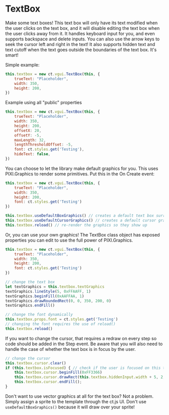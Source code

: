 # TextBox

Make some text boxes! This text box will only have its text modified when the user clicks on the text box, and it will disable editing the text box when the user clicks away from it. It handles keyboard input for you, and even supports backspace and delete inputs. You can also use the arrow keys to seek the cursor left and right in the text! It also supports hidden text and text cutoff when the text goes outside the boundaries of the text box. It's smart!

Simple example:
```js
this.textbox = new ct.vgui.TextBox(this, {
    trueText: "Placeholder",
    width: 350,
    height: 200,
})
```

Example using all "public" properties
```js
this.textbox = new ct.vgui.TextBox(this, {
    trueText: "Placeholder",
    width: 350,
    height: 200,
    offsetX: 20,
    offsetY: -5,
    maxLength: 32,
    lengthThresholdOffset: -5,
    font: ct.styles.get('Testing'),
    hideText: false,
})
```

You can choose to let the library make default graphics for you. This uses PIXI.Graphics to render some primitives.
Put this in the On Create event:

```js
this.textbox = new ct.vgui.TextBox(this, {
    trueText: "Placeholder",
    width: 350,
    height: 200,
    font: ct.styles.get('Testing')
})

this.textbox.useDefaultBoxGraphics() // creates a default text box surrounding the text
this.textbox.useDefaultCursorGraphics() // creates a default cursor graphic for seeking through text
this.textbox.reload() // re-render the graphics so they show up
```

Or, you can use your own graphics! The TextBox class object has exposed properties you can edit to use the full power of PIXI.Graphics.

```js
this.textbox = new ct.vgui.TextBox(this, {
    trueText: "Placeholder",
    width: 350,
    height: 200,
    font: ct.styles.get('Testing')
})

// change the text box
let textGraphics = this.textbox.textGraphics
textGraphics.lineStyle(5, 0xFFAAFF, 1)
textGraphics.beginFill(0xAAFFAA, 1)
textGraphics.drawRoundedRect(0, 0, 350, 200, 0)
textGraphics.endFill()

// change the font dynamically
this.textbox.props.font = ct.styles.get('Testing')
// changing the font requires the use of reload()
this.textbox.reload()
```

If you want to change the cursor, that requires a redraw on every step so code should be added in the Step event. Be aware that you will also need to handle the case of whether the text box is in focus by the user.
```js
// change the cursor
this.textbox.cursor.clear()
if (this.textbox.isFocused) { // check if the user is focused on this text box
    this.textbox.cursor.beginFill(0xFF3366)
    this.textbox.cursor.drawRect(this.textbox.hiddenInput.width + 5, 2, 2, this.textbox.hiddenInput.height);
    this.textbox.cursor.endFill();
}
```

Don't want to use vector graphics at all for the text box? Not a problem. Simply assign a sprite to the template through the ct.js UI. Don't use `useDefaultBoxGraphics()` because it will draw over your sprite!